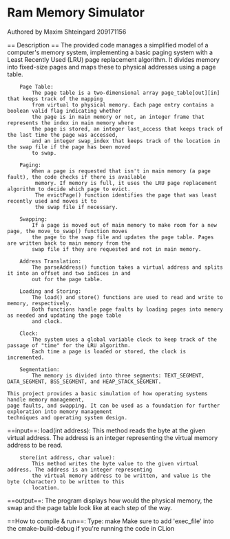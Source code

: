 # Ram Memory Simulator
Authored by Maxim Shteingard
209171156

== Description ==
	The provided code manages a simplified model of a computer's memory system, implementing a basic paging system
	with a Least Recently Used (LRU) page replacement algorithm. It divides memory into fixed-size pages and maps
	these to physical addresses using a page table.

	    Page Table:
	        The page table is a two-dimensional array page_table[out][in] that keeps track of the mapping
	        from virtual to physical memory. Each page entry contains a boolean valid flag indicating whether
	        the page is in main memory or not, an integer frame that represents the index in main memory where
	        the page is stored, an integer last_access that keeps track of the last time the page was accessed,
	        and an integer swap_index that keeps track of the location in the swap file if the page has been moved
	        to swap.

        Paging:
            When a page is requested that isn't in main memory (a page fault), the code checks if there is available
             memory. If memory is full, it uses the LRU page replacement algorithm to decide which page to evict.
             The evictPage() function identifies the page that was least recently used and moves it to
             the swap file if necessary.

        Swapping:
            If a page is moved out of main memory to make room for a new page, the move_to_swap() function moves
            the page to the swap file and updates the page table. Pages are written back to main memory from the
            swap file if they are requested and not in main memory.

        Address Translation:
            The parseAddress() function takes a virtual address and splits it into an offset and two indices in and
            out for the page table.

        Loading and Storing:
            The load() and store() functions are used to read and write to memory, respectively.
            Both functions handle page faults by loading pages into memory as needed and updating the page table
            and clock.

        Clock:
            The system uses a global variable clock to keep track of the passage of "time" for the LRU algorithm.
            Each time a page is loaded or stored, the clock is incremented.

        Segmentation:
            The memory is divided into three segments: TEXT_SEGMENT, DATA_SEGMENT, BSS_SEGMENT, and HEAP_STACK_SEGMENT.

    This project provides a basic simulation of how operating systems handle memory management,
    page faults, and swapping. It can be used as a foundation for further exploration into memory management
    techniques and operating system design.

==input==:
	    load(int address): This method reads the byte at the given virtual address.
	        The address is an integer representing the virtual memory address to be read.

        store(int address, char value):
            This method writes the byte value to the given virtual address. The address is an integer representing
            the virtual memory address to be written, and value is the byte (character) to be written to this
            location.

==output==:
        The program displays how would the physical memory, the swap and the page table look like at each
        step of the way.


==How to compile & run==:
	Type: make
  Make sure to add 'exec_file' into the cmake-build-debug if you're running the code in CLion
